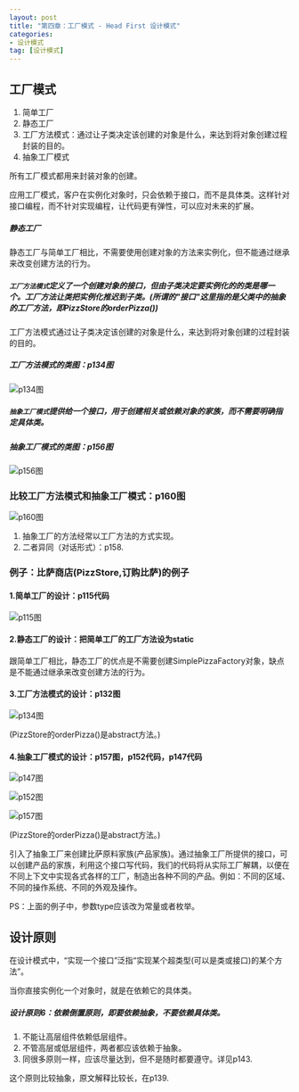 ```yaml
---
layout: post
title: "第四章：工厂模式 - Head First 设计模式"
categories:
- 设计模式
tag: [设计模式]
---
```


## 工厂模式

1. 简单工厂
2. 静态工厂
3. 工厂方法模式：通过让子类决定该创建的对象是什么，来达到将对象创建过程封装的目的。
4. 抽象工厂模式

所有工厂模式都用来封装对象的创建。

应用工厂模式，客户在实例化对象时，只会依赖于接口，而不是具体类。这样针对接口编程，而不针对实现编程，让代码更有弹性，可以应对未来的扩展。

##### 静态工厂

静态工厂与简单工厂相比，不需要使用创建对象的方法来实例化，但不能通过继承来改变创建方法的行为。

##### `工厂方法模式`定义了一个创建对象的接口，但由子类决定要实例化的的类是哪一个。工厂方法让类把实例化推迟到子类。(所谓的"接口"这里指的是父类中的抽象的工厂方法，即PizzStore的orderPizza())

工厂方法模式通过让子类决定该创建的对象是什么，来达到将对象创建的过程封装的目的。

##### 工厂方法模式的类图：p134图

![p134图](/images/design-pattern/p134.png)

##### `抽象工厂模式`提供给一个接口，用于创建相关或依赖对象的家族，而不需要明确指定具体类。

##### 抽象工厂模式的类图：p156图

![p156图](/images/design-pattern/p156.png)

### 比较工厂方法模式和抽象工厂模式：p160图

![p160图](/images/design-pattern/p160.png)

1. 抽象工厂的方法经常以工厂方法的方式实现。
2. 二者异同（对话形式）：p158.

### 例子：比萨商店(PizzStore,订购比萨)的例子

#### 1.简单工厂的设计：p115代码

![p115图](/images/design-pattern/p115.png)

#### 2.静态工厂的设计：把简单工厂的工厂方法设为static

跟简单工厂相比，静态工厂的优点是不需要创建SimplePizzaFactory对象，缺点是不能通过继承来改变创建方法的行为。

#### 3.工厂方法模式的设计：p132图

![p134图](/images/design-pattern/p134.png)

(PizzStore的orderPizza()是abstract方法。)

#### 4.抽象工厂模式的设计：p157图，p152代码，p147代码

![p147图](/images/design-pattern/p147.png)

![p152图](/images/design-pattern/p152.png)

![p157图](/images/design-pattern/p157.png)

(PizzStore的orderPizza()是abstract方法。)

引入了抽象工厂来创建比萨原料家族(产品家族)。通过抽象工厂所提供的接口，可以创建产品的家族，利用这个接口写代码，我们的代码将从实际工厂解耦，以便在不同上下文中实现各式各样的工厂，制造出各种不同的产品。例如：不同的区域、不同的操作系统、不同的外观及操作。

PS：上面的例子中，参数type应该改为常量或者枚举。

## 设计原则

在设计模式中，“实现一个接口”泛指“实现某个超类型(可以是类或接口)的某个方法”。

当你直接实例化一个对象时，就是在依赖它的具体类。

##### 设计原则6：依赖倒置原则，即要依赖抽象，不要依赖具体类。

1. 不能让高层组件依赖低层组件。
2. 不管高层或低层组件，两者都应该依赖于抽象。
3. 同很多原则一样，应该尽量达到，但不是随时都要遵守。详见p143.

这个原则比较抽象，原文解释比较长，在p139.




